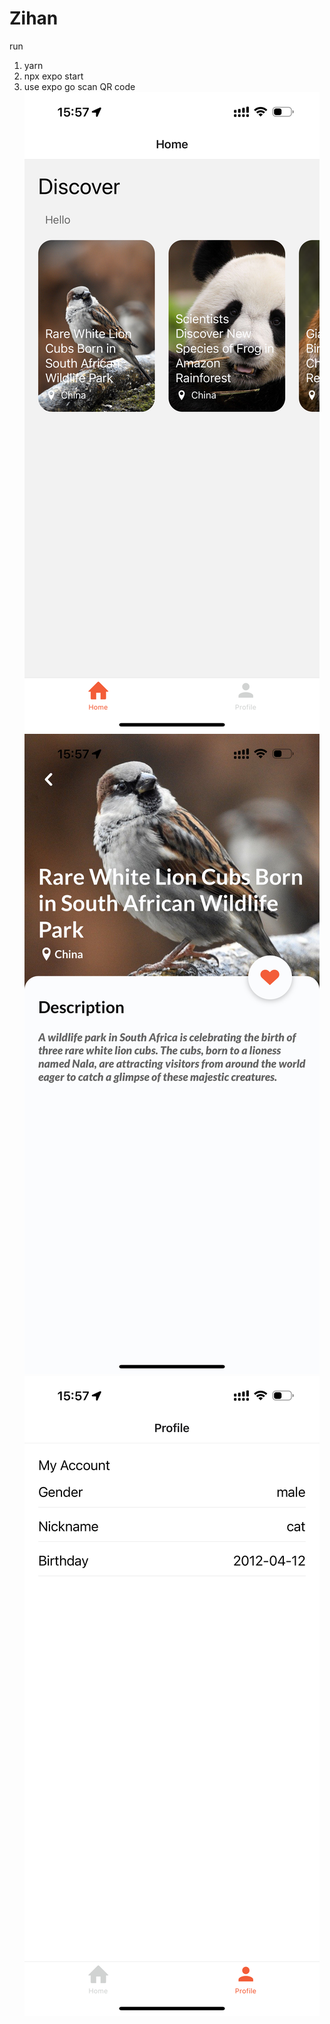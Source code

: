 # Zihan
run 

1. yarn 
2. npx expo start
3. use expo go scan QR code
![这是图片](./rr.png "Magic Gardens")
![这是图片](./tt.png "Magic Gardens")
![这是图片](./yy.png "Magic Gardens")

